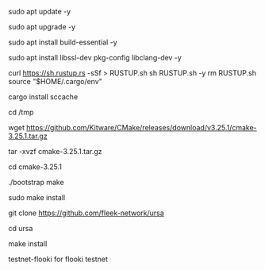 sudo apt update -y

sudo apt upgrade -y

sudo apt install build-essential -y

sudo apt install libssl-dev pkg-config libclang-dev -y

curl https://sh.rustup.rs -sSf > RUSTUP.sh
sh RUSTUP.sh -y
rm RUSTUP.sh
source "$HOME/.cargo/env"


cargo install sccache

cd /tmp

wget https://github.com/Kitware/CMake/releases/download/v3.25.1/cmake-3.25.1.tar.gz

tar -xvzf cmake-3.25.1.tar.gz

cd cmake-3.25.1

./bootstrap make

sudo make install


git clone https://github.com/fleek-network/ursa

cd ursa

make install

testnet-flooki
for flooki testnet
